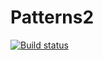 # Patterns2
[![Build status](https://ci.appveyor.com/api/projects/status/vo3ahhlmc2pulp5v/branch/main?svg=true)](https://ci.appveyor.com/project/SergKry/patterns2/branch/main)

